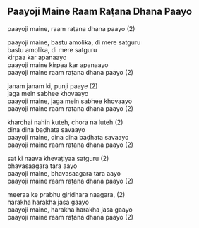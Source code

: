 ## Paayoji Maine Raam Raṭana Dhana Paayo


paayoji maine, raam raṭana dhana paayo (2)

paayoji maine, bastu amolika, di mere satguru  
bastu amolika, di mere satguru  
kirpaa kar apanaayo  
paayoji maine kirpaa kar apanaayo  
paayoji maine raam raṭana dhana paayo (2)

janam janam ki, punji paaye (2)  
jaga mein sabhee khovaayo  
paayoji maine, jaga mein sabhee khovaayo  
paayoji maine raam raṭana dhana paayo (2)

kharchai nahin kuteh, chora na luteh (2)  
dina dina baḍhata savaayo  
paayoji maine, dina dina baḍhata savaayo  
paayoji maine raam raṭana dhana paayo (2)

sat ki naava khevaṭiyaa satguru (2)  
bhavasaagara tara aayo  
paayoji maine, bhavasaagara tara aayo  
paayoji maine raam raṭana dhana paayo (2)

meeraa ke prabhu giridhara naagara, (2)  
harakha harakha jasa gaayo  
paayoji maine, harakha harakha jasa gaayo  
paayoji maine raam raṭana dhana paayo (2)

